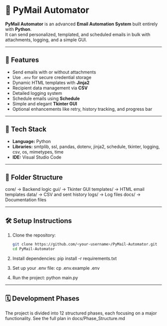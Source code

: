 # 📧 PyMail Automator

**PyMail Automator** is an advanced **Email Automation System** built entirely with **Python**.  
It can send personalized, templated, and scheduled emails in bulk with attachments, logging, and a simple GUI.

---

## 🚀 Features
- Send emails with or without attachments
- Use `.env` for secure credential storage
- Dynamic HTML templates with **Jinja2**
- Recipient data management via **CSV**
- Detailed logging system
- Schedule emails using **Schedule**
- Simple and elegant **Tkinter GUI**
- Optional enhancements like retry, history tracking, and progress bar

---

## 🧩 Tech Stack
- **Language:** Python
- **Libraries:** smtplib, ssl, pandas, dotenv, jinja2, schedule, tkinter, logging, csv, os, mimetypes, time
- **IDE:** Visual Studio Code

---

## 📂 Folder Structure

core/ → Backend logic
gui/ → Tkinter GUI
templates/ → HTML email templates
data/ → CSV and sent history
logs/ → Log files
docs/ → Documentation files

---

## 🛠️ Setup Instructions
1. Clone the repository:
   ```bash
   git clone https://github.com/<your-username>/PyMail-Automator.git
   cd PyMail-Automator

2. Install dependencies:
    pip install -r requirements.txt

3. Set up your .env file:
    cp .env.example .env

4. Run the project:
    python main.py

---

## 🗓️ Development Phases

The project is divided into 12 structured phases, each focusing on a major functionality.
See the full plan in docs/Phase_Structure.md